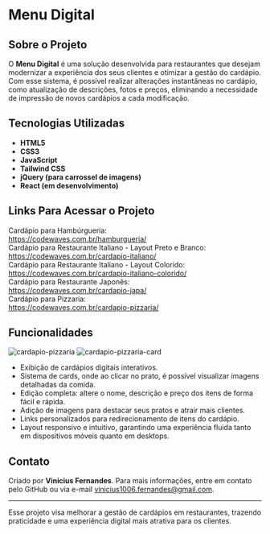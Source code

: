 # Menu Digital

## Sobre o Projeto

O **Menu Digital** é uma solução desenvolvida para restaurantes que desejam modernizar a experiência dos seus clientes e otimizar a gestão do cardápio. Com esse sistema, é possível realizar alterações instantâneas no cardápio, como atualização de descrições, fotos e preços, eliminando a necessidade de impressão de novos cardápios a cada modificação.

## Tecnologias Utilizadas

- **HTML5**
- **CSS3**
- **JavaScript**
- **Tailwind CSS**
- **jQuery (para carrossel de imagens)**
- **React (em desenvolvimento)**

## Links Para Acessar o Projeto

Cardápio para Hambúrgueria:<br>
https://codewaves.com.br/hamburgueria/ <br>
Cardápio para Restaurante Italiano - Layout Preto e Branco:<br>
https://codewaves.com.br/cardapio-italiano/ <br>
Cardápio para Restaurante Italiano - Layout Colorido:<br>
https://codewaves.com.br/cardapio-italiano-colorido/ <br>
Cardápio para Restaurante Japonês:<br>
https://codewaves.com.br/cardapio-japa/ <br>
Cardápio para Pizzaria:<br>
https://codewaves.com.br/cardapio-pizzaria/ <br>

## Funcionalidades

![cardapio-pizzaria](https://github.com/user-attachments/assets/38ebc5bf-2b81-47b7-8e86-39c51a2a3a3b) 
![cardapio-pizzaria-card](https://github.com/user-attachments/assets/8012e6a6-1c76-4592-a855-8abcc8bc1152)

- Exibição de cardápios digitais interativos.
- Sistema de cards, onde ao clicar no prato, é possível visualizar imagens detalhadas da comida.
- Edição completa: altere o nome, descrição e preço dos itens de forma fácil e rápida.
- Adição de imagens para destacar seus pratos e atrair mais clientes.
- Links personalizados para redirecionamento de itens do cardápio.
- Layout responsivo e intuitivo, garantindo uma experiência fluida tanto em dispositivos móveis quanto em desktops.


## Contato

Criado por **Vinicius Fernandes**. Para mais informações, entre em contato pelo GitHub ou via e-mail vinicius1006.fernandes@gmail.com.

---
Esse projeto visa melhorar a gestão de cardápios em restaurantes, trazendo praticidade e uma experiência digital mais atrativa para os clientes.

